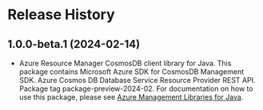 # Release History

## 1.0.0-beta.1 (2024-02-14)

- Azure Resource Manager CosmosDB client library for Java. This package contains Microsoft Azure SDK for CosmosDB Management SDK. Azure Cosmos DB Database Service Resource Provider REST API. Package tag package-preview-2024-02. For documentation on how to use this package, please see [Azure Management Libraries for Java](https://aka.ms/azsdk/java/mgmt).
